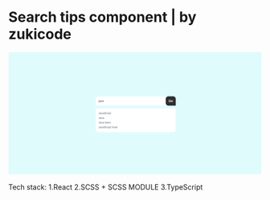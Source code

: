 # Search tips component | by zukicode

![Screenshot from website.](./src/assets/for-github.png)

Tech stack:
1.React
2.SCSS + SCSS MODULE
3.TypeScript
